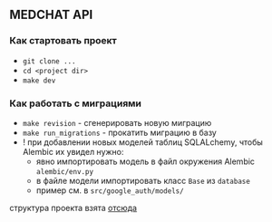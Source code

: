 ## MEDCHAT API
### Как стартовать проект
- `git clone ...`
- `cd <project dir>`
- `make dev`

### Как работать с миграциями
- `make revision` - сгенерировать новую миграцию
- `make run_migrations` - прокатить миграцию в базу
- ! при добавлении новых моделей таблиц SQLALchemy, чтобы Alembic их увидел нужно:
  - явно импортировать модель в файл окружения Alembic `alembic/env.py`
  - в файле модели импортировать класс `Base` из `database`
  - пример см. в `src/google_auth/models/`


структура проекта взята [отсюда](https://github.com/zhanymkanov/fastapi-best-practices                                                                                                                                                                                                                                                                                                              )